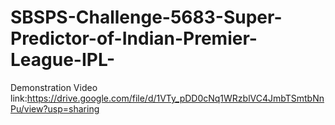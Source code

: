 # SBSPS-Challenge-5683-Super-Predictor-of-Indian-Premier-League-IPL-
Demonstration Video link:https://drive.google.com/file/d/1VTy_pDD0cNq1WRzblVC4JmbTSmtbNnPu/view?usp=sharing
